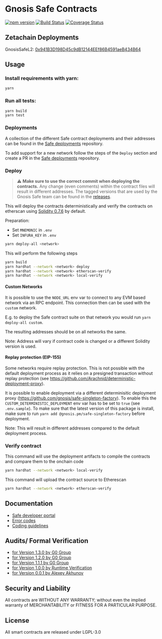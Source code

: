 # Gnosis Safe Contracts

[![npm version](https://badge.fury.io/js/%40gnosis.pm%2Fsafe-contracts.svg)](https://badge.fury.io/js/%40gnosis.pm%2Fsafe-contracts)
[![Build Status](https://github.com/gnosis/safe-contracts/workflows/safe-contracts/badge.svg?branch=development)](https://github.com/gnosis/safe-contracts/actions)
[![Coverage Status](https://coveralls.io/repos/github/gnosis/safe-contracts/badge.svg?branch=development)](https://coveralls.io/github/gnosis/safe-contracts)

## Zetachain Deployments

GnosisSafeL2: [0x941B3D198D45c9dB12144EEf86B4591aeB434B64](https://explorer.zetachain.com/address/0x941B3D198D45c9dB12144EEf86B4591aeB434B64)

## Usage

### Install requirements with yarn:

```bash
yarn
```

### Run all tests:

```bash
yarn build
yarn test
```

### Deployments

A collection of the different Safe contract deployments and their addresses can be found in the [Safe deployments](https://github.com/gnosis/safe-deployments) repository.

To add support for a new network follow the steps of the `Deploy` section and create a PR in the [Safe deployments](https://github.com/gnosis/safe-deployments) repository.

### Deploy

> :warning: **Make sure to use the correct commit when deploying the contracts.** Any change (even comments) within the contract files will result in different addresses. The tagged versions that are used by the Gnosis Safe team can be found in the [releases](https://github.com/gnosis/safe-contracts/releases).

This will deploy the contracts deterministically and verify the contracts on etherscan using [Solidity 0.7.6](https://github.com/ethereum/solidity/releases/tag/v0.7.6) by default.

Preparation:

- Set `MNEMONIC` in `.env`
- Set `INFURA_KEY` in `.env`

```bash
yarn deploy-all <network>
```

This will perform the following steps

```bash
yarn build
yarn hardhat --network <network> deploy
yarn hardhat --network <network> etherscan-verify
yarn hardhat --network <network> local-verify
```

#### Custom Networks

It is possible to use the `NODE_URL` env var to connect to any EVM based network via an RPC endpoint. This connection then can be used with the `custom` network.

E.g. to deploy the Safe contract suite on that network you would run `yarn deploy-all custom`.

The resulting addresses should be on all networks the same.

Note: Address will vary if contract code is changed or a different Solidity version is used.

#### Replay protection (EIP-155)

Some networks require replay protection. This is not possible with the default deployment process as it relies on a presigned transaction without replay protection (see https://github.com/Arachnid/deterministic-deployment-proxy).

It is possible to enable deployment via a different determinisitic deployment proxy (https://github.com/gnosis/safe-singleton-factory). To enable this the `CUSTOM_DETERMINISTIC_DEPLOYMENT` env var has to be set to `true` (see `.env.sample`). To make sure that the latest version of this package is install, make sure to run `yarn add @gnosis.pm/safe-singleton-factory` before deployment.

Note: This will result in different addresses compared to the default deployment process.

### Verify contract

This command will use the deployment artifacts to compile the contracts and compare them to the onchain code

```bash
yarn hardhat --network <network> local-verify
```

This command will upload the contract source to Etherescan

```bash
yarn hardhat --network <network> etherscan-verify
```

## Documentation

- [Safe developer portal](http://docs.gnosis.io/safe)
- [Error codes](docs/error_codes.md)
- [Coding guidelines](docs/guidelines.md)

## Audits/ Formal Verification

- [for Version 1.3.0 by G0 Group](docs/audit_1_3_0.md)
- [for Version 1.2.0 by G0 Group](docs/audit_1_2_0.md)
- [for Version 1.1.1 by G0 Group](docs/audit_1_1_1.md)
- [for Version 1.0.0 by Runtime Verification](docs/rv_1_0_0.md)
- [for Version 0.0.1 by Alexey Akhunov](docs/alexey_audit.md)

## Security and Liability

All contracts are WITHOUT ANY WARRANTY; without even the implied warranty of MERCHANTABILITY or FITNESS FOR A PARTICULAR PURPOSE.

## License

All smart contracts are released under LGPL-3.0
